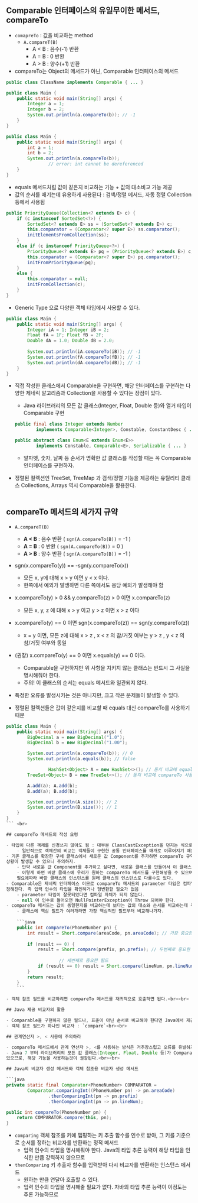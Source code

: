 ## Comparable 인터페이스의 유일무이한 메서드, compareTo

- `comapreTo` : 값을 비교하는 method
    - `A.compareT(B)`
        - A < B : 음수(-1) 반환
        - A = B : 0 반환
        - A > B : 양수(+1) 반환
- compareTo는 Object의 메서드가 아닌, Comparable 인터페이스의 메서드

```java
public class ClassName implements Comparable { ... }
```

```java
public class Main {
    public static void main(String[] args) {
        Integer a = 1;
        Integer b = 2;
        System.out.println(a.compareTo(b)); // -1
    }
}
```

```java
public class Main {
    public static void main(String[] args) {
        int a = 1;
        int b = 2;
        System.out.println(a.compareTo(b));
				// error: int cannot be dereferenced
    }
}
```

- equals 메서드처럼 값이 같은지 비교하는 기능 + 값의 대소비교 가능 제공
- 값의 순서를 매기는데 유용하게 사용된다 : 검색/정렬 메서드, 자동 정렬 Collection 등에서 사용됨

```java
public PriorityQueue(Collection<? extends E> c) {
    if (c instanceof SortedSet<?>) {
        SortedSet<? extends E> ss = (SortedSet<? extends E>) c;
        this.comparator = (Comparator<? super E>) ss.comparator();
        initElementsFromCollection(ss);
    }
    else if (c instanceof PriorityQueue<?>) {
        PriorityQueue<? extends E> pq = (PriorityQueue<? extends E>) c;
        this.comparator = (Comparator<? super E>) pq.comparator();
        initFromPriorityQueue(pq);
    }
    else {
        this.comparator = null;
        initFromCollection(c);
    }
}
```

- Generic Type 으로 다양한 객체 타입에서 사용할 수 있다.

```java
public class Main {
    public static void main(String[] args) {
        Integer iA = 1; Integer iB = 2;
        Float fA = 1F; Float fB = 2F;
        Double dA = 1.0; Double dB = 2.0;
        
        System.out.println(iA.compareTo(iB)); // -1
        System.out.println(fA.compareTo(fB)); // -1
        System.out.println(dA.compareTo(dB)); // -1
    }
}
```

- 직접 작성한 클래스에서 Comparable을 구현하면, 해당 인터페이스를 구현하는 다양한 제네릭
알고리즘과 Collection을 사용할 수 있다는 장점이 있다.
    - Java 라이브러리의 모든 값 클래스(Integer, Float, Double 등)와 열거 타입이 Comparable 구현
    
    ```java
    public final class Integer extends Number
            implements Comparable<Integer>, Constable, ConstantDesc { ... }
    ```
    
    ```java
    public abstract class Enum<E extends Enum<E>>
            implements Constable, Comparable<E>, Serializable { ... }
    ```
    
    - 알파벳, 숫자, 날짜 등 순서가 명확한 값 클래스를 작성할 때는 꼭 Comparable 인터페이스를 구현하자.
- 정렬된 컬렉션인 TreeSet, TreeMap 과 검색/정렬 기능을 제공하는 유틸리티 클래스 Collections, Arrays 역시 Comparable을 활용한다.<br><br>

## compareTo 메서드의 세가지 규약

- `A.compareT(B)`

	- **A < B** : 음수 반환  ( `sgn(A.compareTo(B))` = -1 )
	- **A = B** : 0 반환      ( `sgn(A.compareTo(B))` =  0 )
	- **A > B** : 양수 반환  ( `sgn(A.compareTo(B))` = -1 )

- sgn(x.compareTo(y)) == -sgn(y.compareTo(x))
    - 모든 x, y에 대해 x > y 이면 y < x 이다.
    - 한쪽에서 예외가 발생하면 다른 쪽에서도 응당 예외가 발생해야 함
- x.compareTo(y) > 0 && y.compareTo(z) > 0 이면 x.compareTo(z)
    - 모든 x, y, z 에 대해 x > y 이고 y > z 이면 x > z 이다
- x.compareTo(y) == 0 이면 sgn(x.compareTo(z)) == sgn(y.compareTo(z))
    - x = y 이면, 모든 z에 대해 x > z , x < z 의 참/거짓 여부는 y > z , y < z 의 참/거짓 여부와 동일
- (권장) x.compareTo(y) == 0 이면 x.equals(y) == 0 이다.
    - Comparable을 구현하지만 위 사항을 지키지 않는 클래스는 반드시 그 사실을 명시해줘야 한다.
    - 주의! 이 클래스의 순서는 equals 메서드와 일관되지 않다.

- 특정한 오류를 발생시키는 것은 아니지만, 크고 작은 문제들이 발생할 수 있다.
- 정렬된 컬렉션들은 값이 같은지를 비교할 때 equals 대신 compareTo를 사용하기 때문

```java
public class Main {
    public static void main(String[] args) {
        BigDecimal a = new BigDecimal("1.0");
        BigDecimal b = new BigDecimal("1.00");

        System.out.println(a.compareTo(b)); // 0
        System.out.println(a.equals(b)); // false

				HashSet<Object> A = new HashSet<>(); // 동치 비교에 equals 사용
        TreeSet<Object> B = new TreeSet<>(); // 동치 비교에 compareTo 사용

        A.add(a); A.add(b);
        B.add(a); B.add(b);

        System.out.println(A.size()); // 2
        System.out.println(B.size()); // 1
    }
}
``` <br>

## compareTo 메서드의 작성 요령

- 타입이 다른 객체를 신경쓰지 않아도 됨 : 대부분 ClassCastException을 던지는 식으로 구현한다.
    - 일반적으로 객체간의 비교는 객체들이 구현한 공통 인터페이스를 매개로 이루어지기 때문
- 기존 클래스를 확장한 구체 클래스에서 새로운 값 Component를 추가하면 compareTo 규약을 위반하는
상황이 발생할 수 있으니 주의하자.
    - 만약 새로운 값 Component를 추가하고 싶다면, 새로운 클래스를 만들어서 이 클래스에 원래 클래스의 인스턴스를 가리키는 필드를 두자. 그 다음 내부 인스턴스를 반환하는 메서드르 제공하면 된다.
    - 이렇게 하면 바깥 클래스에 우리가 원하는 compareTo 메서드를 구현해넣을 수 있으며
    필요에따라 바깥 클래스의 인스턴스를 원래 클래스의 인스턴스로 다룰수도 있다.
- Comparable은 제네릭 인터페이스 이므로 compareTo 메서드의 parameter 타입은 컴파일 타임에
정해진다. 즉 입력 인수의 타입을 확인하거나 형변환할 필요가 없음
    - parameter 타입이 잘못되었다면 컴파일 자체가 되지 않는다.
    - null 이 인수로 들어오면 NullPointerException이 Throw 되어야 한다.
- compareTo 메서드는 값이 동일한지를 비교하는데 보다는 값의 대소와 순서를 비교하는데 주로 사용된다.
    - 클래스에 핵심 필드가 여러개라면 가장 핵심적인 필드부터 비교해나가자.
    
    ```java
    public int compareTo(PhoneNumber pn) {
        int result = Short.compare(areaCode, pn.areaCode); // 가장 중요한 필드
    
        if (result == 0) {
            result = Short.compare(prefix, pn.prefix); // 두번째로 중요한 필드
    
    				// 세번째로 중요한 필드
            if (result == 0) result = Short.compare(lineNum, pn.lineNum);
        }
        return result;
    }
    ```
    
- 객체 참조 필드를 비교하려면 compareTo 메서드를 재귀적으로 호출하면 된다.<br><br>

## Java 제공 비교자의 활용

- Comparable을 구현하지 않은 필드나, 표준이 아닌 순서로 비교해야 한다면 Java에서 제공하는 비교자(Comparator)를 사용할 수 있다.
- 객체 참조 필드가 하나인 비교자 : `compare`<br><br>

## 관계연산자 >, < 사용에 주의하라

- compareTo 메서드에서 관계 연산자 >, <를 사용하는 방식은 거추장스럽고 오류를 유발하기 쉽다.
- Java 7 부터 라이브러리의 모든 값 클래스(Integer, Float, Double 등)가 Comparable을 구현하고
있으므로, 해당 기능을 사용하는것이 권장된다.<br><br>

## Java의 비교자 생성 메서드와 객체 참조용 비교자 생성 메서드

```java
private static final Comparator<PhoneNumber> COMPARATOR =
        Comparator.comparingInt((PhoneNumber pn) -> pn.areaCode)
                .thenComparingInt(pn -> pn.prefix)
                .thenComparingInt(pn -> pn.lineNum);

public int compareTo(PhoneNumber pn) {
    return COMPARATOR.compare(this, pn);
}
```

- `comparing` 객체 참조를 키에 맵핑하는 키 추출 함수를 인수로 받아,
그 키를 기준으로 순서를 정하는 비교자를 반환하는 정적 메서드
    - 입력 인수의 타입을 명시해줘야 한다. Java의 타입 추론 능력이 해당 타입을 인식한 만큼 강력하지 않으므로
- `thenComparing`  키 추출자 함수를 입력받아 다시 비교자를 반환하는 인스턴스 메서드
    - 원하는 만큼 연달아 호출할 수 있다.
    - 입력 인수의 타입을 명시해줄 필요가 없다. 자바의 타입 추론 능력이 이정도는 추론 가능하므로
<br><br>

